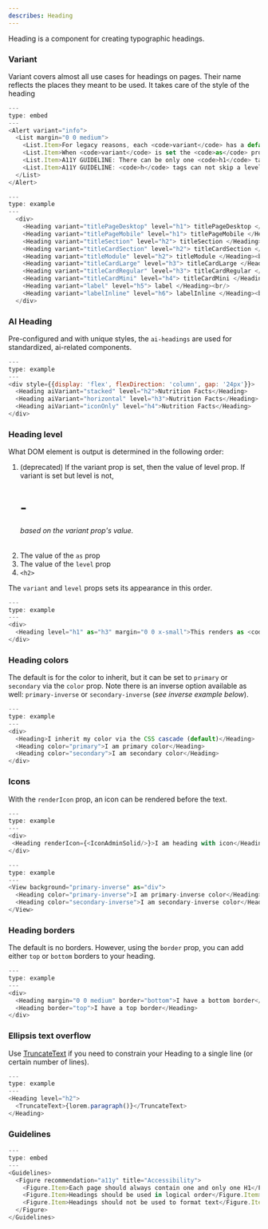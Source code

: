 ```yaml
---
describes: Heading
---
```


Heading is a component for creating typographic headings.

### Variant

Variant covers almost all use cases for headings on pages. Their name reflects the places they meant to be used. It takes care of the style of the heading

```js
---
type: embed
---
<Alert variant="info">
  <List margin="0 0 medium">
    <List.Item>For legacy reasons, each <code>variant</code> has a default <code>level</code> set. This is not the recommended way and will be removed in a later major release. Please always specify the <code>level</code>!</List.Item>
    <List.Item>When <code>variant</code> is set the <code>as</code> prop is ignored</List.Item>
    <List.Item>A11Y GUIDELINE: There can be only one <code>h1</code> tag in a page</List.Item>
    <List.Item>A11Y GUIDELINE: <code>h</code> tags can not skip a level, so for example an <code>h1</code> followed by an <code>h3</code> not allowed</List.Item>
  </List>
</Alert>
```

```js
---
type: example
---
  <div>
    <Heading variant="titlePageDesktop" level="h1"> titlePageDesktop </Heading><br/>
    <Heading variant="titlePageMobile" level="h1"> titlePageMobile </Heading><br/>
    <Heading variant="titleSection" level="h2"> titleSection </Heading><br/>
    <Heading variant="titleCardSection" level="h2"> titleCardSection </Heading><br/>
    <Heading variant="titleModule" level="h2"> titleModule </Heading><br/>
    <Heading variant="titleCardLarge" level="h3"> titleCardLarge </Heading><br/>
    <Heading variant="titleCardRegular" level="h3"> titleCardRegular </Heading><br/>
    <Heading variant="titleCardMini" level="h4"> titleCardMini </Heading><br/>
    <Heading variant="label" level="h5"> label </Heading><br/>
    <Heading variant="labelInline" level="h6"> labelInline </Heading><br/>
  </div>
```

### AI Heading

Pre-configured and with unique styles, the `ai-headings` are used for standardized, ai-related components.

```js
---
type: example
---
<div style={{display: 'flex', flexDirection: 'column', gap: '24px'}}>
  <Heading aiVariant="stacked" level="h2">Nutrition Facts</Heading>
  <Heading aiVariant="horizontal" level="h3">Nutrition Facts</Heading>
  <Heading aiVariant="iconOnly" level="h4">Nutrition Facts</Heading>
</div>
```

### Heading level

What DOM element is output is determined in the following order:

1. (deprecated) If the variant prop is set, then the value of level prop. If variant is set but level is not, <h1>-<h6> based on the variant prop's value.
2. The value of the `as` prop
3. The value of the `level` prop
4. `<h2>`

The `variant` and `level` props sets its appearance in this order.

```js
---
type: example
---
<div>
  <Heading level="h1" as="h3" margin="0 0 x-small">This renders as <code>&lt;h3&gt;</code></Heading>
</div>
```

### Heading colors

The default is for the color to inherit, but it can be set to `primary` or `secondary` via the `color` prop. Note there is an inverse option available as well: `primary-inverse` or `secondary-inverse` (_see inverse example below_).

```js
---
type: example
---
<div>
  <Heading>I inherit my color via the CSS cascade (default)</Heading>
  <Heading color="primary">I am primary color</Heading>
  <Heading color="secondary">I am secondary color</Heading>
</div>
```

### Icons

With the `renderIcon` prop, an icon can be rendered before the text.

```js
---
type: example
---
<div>
 <Heading renderIcon={<IconAdminSolid/>}>I am heading with icon</Heading>
</div>
```

```js
---
type: example
---
<View background="primary-inverse" as="div">
  <Heading color="primary-inverse">I am primary-inverse color</Heading>
  <Heading color="secondary-inverse">I am secondary-inverse color</Heading>
</View>
```

### Heading borders

The default is no borders. However, using the `border` prop, you can
add either `top` or `bottom` borders to your heading.

```js
---
type: example
---
<div>
  <Heading margin="0 0 medium" border="bottom">I have a bottom border</Heading>
  <Heading border="top">I have a top border</Heading>
</div>
```

### Ellipsis text overflow

Use [TruncateText](TruncateText) if you need to constrain your
Heading to a single line (or certain number of lines).

```js
---
type: example
---
<Heading level="h2">
  <TruncateText>{lorem.paragraph()}</TruncateText>
</Heading>
```

### Guidelines

```js
---
type: embed
---
<Guidelines>
  <Figure recommendation="a11y" title="Accessibility">
    <Figure.Item>Each page should always contain one and only one H1</Figure.Item>
    <Figure.Item>Headings should be used in logical order</Figure.Item>
    <Figure.Item>Headings should not be used to format text</Figure.Item>
  </Figure>
</Guidelines>
```

